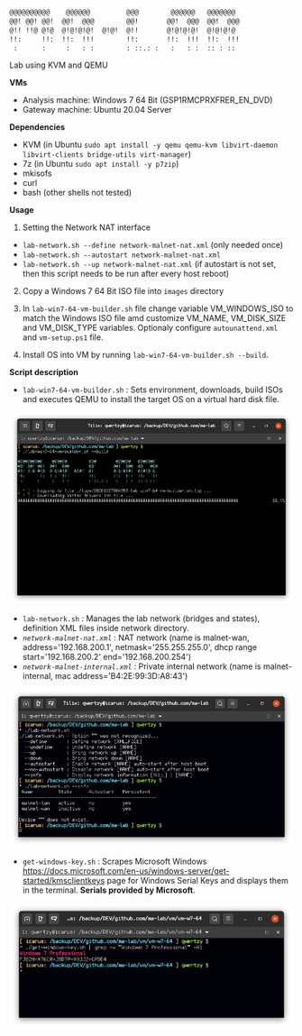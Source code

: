 ```
@@@@@@@@@@    @@@@@@         @@@        @@@@@@   @@@@@@@ 
@@! @@! @@!  @@!  @@@        @@!       @@!  @@@  @@!  @@@
@!! !!@ @!@  @!@!@!@!  @!@!  @!!       @!@!@!@!  @!@!@!@ 
!!:     !!:  !!:  !!!        !!:       !!:  !!!  !!:  !!!
 :      :     :   : :        : ::.: :   :   : :  :: : :: 
```
Lab using KVM and QEMU

**VMs**
- Analysis machine: Windows 7 64 Bit (GSP1RMCPRXFRER_EN_DVD)
- Gateway machine: Ubuntu 20.04 Server

**Dependencies**
- KVM (in Ubuntu `sudo apt install -y qemu qemu-kvm libvirt-daemon libvirt-clients bridge-utils virt-manager`)
- 7z (in Ubuntu `sudo apt install -y p7zip`) 
- mkisofs
- curl
- bash (other shells not tested)

**Usage**
1. Setting the Network NAT interface
- `lab-network.sh --define network-malnet-nat.xml` (only needed once)
- `lab-network.sh --autostart network-malnet-nat.xml`
- `lab-network.sh --up network-malnet-nat.xml` (if autostart is not set, then this script needs to be run after every host reboot)

2. Copy a Windows 7 64 Bit ISO file into `images` directory

3. In `lab-win7-64-vm-builder.sh` file change variable VM_WINDOWS_ISO to match the Windows ISO file amd customize VM_NAME, VM_DISK_SIZE and VM_DISK_TYPE variables. Optionaly configure `autounattend.xml` and `vm-setup.ps1` file.

4. Install OS into VM by running `lab-win7-64-vm-builder.sh --build`.

**Script description**
- `lab-win7-64-vm-builder.sh` : Sets environment, downloads, build ISOs and executes QEMU to install the target OS on a virtual hard disk file.

![](./screenshots/lab-win7-64-vm-builder.png)

- `lab-network.sh` : Manages the lab network (bridges and states), definition XML files inside network directory. 
- *`network-malnet-nat.xml`* : NAT network (name is malnet-wan, address='192.168.200.1', netmask='255.255.255.0', dhcp range start='192.168.200.2' end='192.168.200.254')
- *`network-malnet-internal.xml`* : Private internal network (name is malnet-internal, mac address='B4:2E:99:3D:A8:43')

![](./screenshots/lab-network.png)

- `get-windows-key.sh` : Scrapes Microsoft Windows https://docs.microsoft.com/en-us/windows-server/get-started/kmsclientkeys page for Windows Serial Keys and displays them in the terminal. **Serials provided by Microsoft**.

![](./screenshots/get-windows-key.png)
